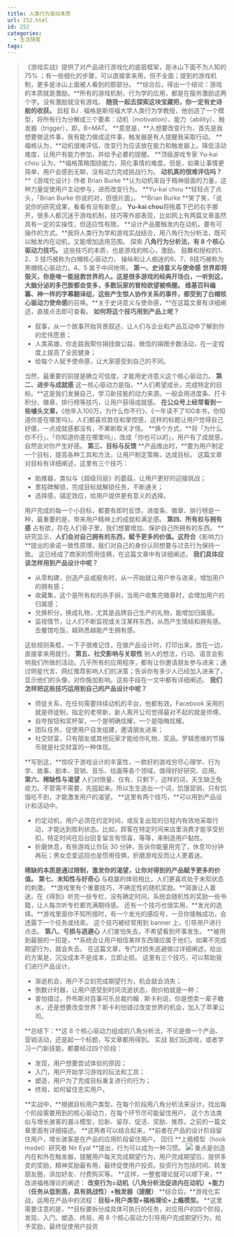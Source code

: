 ```yaml
---
title: 人类行为驱动本质
url: 252.html
id: 252
categories:
  - 生活随笔
tags:
---
```


> 《游戏实战》提供了对产品进行游戏化的底层框架，是冰山下面不为人知的 75% ；有一些细化的步骤，可以直接拿来用，但不全面；提到的游戏机制，更多是冰山上面被人看到的那部分。 **综合后，得出一个结论：游戏的本质就是激励。**所有的游戏机制，行为学的应用，都是在服务激励这两个字。没有激励就没有游戏。 **随我一起去探索这块宝藏把，你一定有史诗般的收获。** 启程 BJ . 福格是斯坦福大学人类行为学教授，他创造了一个模型，将所有行为分解成三个要素：动机（motivation）、能力（ability）、触发器（trigger），即，B=MAT。 **意思是，**人想要改变行为，首先是我想要做这件事，我有能力做成这件事，触发器是有人提醒我采取行动。 **福格认为，**动机很难评估，改变行为应该放在能力和触发器上。降低活动难度，让用户有能力参加，并给予必要的提醒。 **顶级游戏专家 Yu-kai chou 认为，**福格策略围绕能力，简化事情的难度。但是，如果让事情更简单，用户会感到无聊，没有动力完成挑战行为。 **动机真的很难评估吗？** **《游戏化设计》作者 Brian Burke **认为动机来自于精神层面的力量，这种力量促使用户主动参与，进而改变行为。 **Yu-kai chou **轻轻点了点头，「Brian Burke 你说的对，但很片面」。 **Brian Burke **笑了笑，「说说你的研究成果，看看有没有新意」。 **Yu-kai chou**将拖着下巴的右手挪开，很多人都沉迷于游戏机制，技巧等外部表现，比如网上有两篇文章虽然具有一定的实操性，但适应性有限。 **设计产品要触发内在动机，要有可操作的方式。**我将人类行为学和游戏实战结合，用八角行为分析法，既可以触发内在动机，又能增加适用范围。 探索 **八角行为分析法，有 8 个核心驱动力技巧。** 这些技巧的本质，也是游戏的核心，激励。 鼓舞和授权的1、2、3 技巧被称为白帽核心驱动力， 操纵和让人痴迷的6、7、8技巧被称为黑帽核心驱动力，4、5 属于中间地带。 **第一、史诗意义与使命感** **世界即将毁灭，你是唯一能拯救世界的人。**这是很多游戏的经典开场白，一听到这，大脑分泌的多巴胺都会变多，多数玩家的冒险欲望被唤醒。 维基百科编纂、神一样的字幕翻译组，这些产生惊人协作关系的事件，都受到了**白帽核心驱动力使命感**的召唤。**关于史诗意义与使命感，**在这篇文章有详细阐述，直接点击即可查看。 **如何将这个技巧用到产品上呢？**
> 
> *   叙事，从一个故事开始背景叙述，让人们与企业和产品互动中了解到你的宏伟愿景；
> *   人类英雄，你走路我帮你捐钱做公益，微信的捐赠步数活动，在一定程度上提高了全民健身；
> *   给每个人赋予使命感，让大家感受到自己的不同。
> 
> 当然，最重要的前提是确立可信度，才能用史诗意义这个核心驱动力。 **第二、进步与成就感** 这一核心驱动力是指，**人们希望成长，完成特定的目标。**这是我们发展自己，学习新技能的动力来源。一般会用进度条、打卡积分、徽章、排行榜等技巧，让用户获得成就感。 **在公众号上经常看到一些噱头文章，**《他年入100万，为什么你不行》、《一年读不了100本书，你知道你差在哪里吗》。人们都喜欢胜任和掌控感，这样的标题让用户觉得自己好傻，一点成就感都没有，不果断取关才怪。 **换个方式，**将「为什么你不行」、「你知道你差在哪里吗」，改成「你也可以的」，用户有了成就感，自然会对你产生好感。 **第三、目标与反馈** **产品推出时，**要为用户制定一个目标，提高各种工具和方法，让用户制定策略，达成目标。 这篇文章对目标有详细阐述，这里有三个技巧：
> 
> *   助推器，类似与《超级玛丽》的蘑菇，让用户更好的迎接挑战；
> *   里程碑解锁，完成目标就解锁任务，不断通关；
> *   选择感，锚定效应，给用户提供更有意义的选择。
> 
> 用户完成的每一个小目标，都要有即时反馈，进度条、徽章、排行榜是一种，最重要的是，带来用户精神上的成就和满足感。 **第四、所有权与拥有感** 占有欲，存在人们骨子里，我们想要增加、保护自己所拥有的东西。 **研究显示，**人们会对自己拥有的东西，赋予更多的价值。这符合**《影响力》**提出的承诺一致性原理，我们对自己的身份认同想要与过去行为保持一致。 这已经成了商家的惯用伎俩，在这篇文章中有详细阐述。 **我们具体应该怎样用到产品设计中呢？**
> 
> *   从零构建，创造产品或服务时，从一开始就让用户参与进来，增加用户的拥有感；
> *   收藏集，这个是所有权的杀手锏，当用户收集完徽章时，会增加用户的归属感；
> *   兑换积分，换成礼物，尤其是品牌自己生产的礼物，能增加归属感。
> *   监视情节，让人们不断监视或关注某样东西，从而产生情结和拥有感。去餐馆吃饭，越熟悉越能产生拥有感。
> 
> 这些规则条框，一下子很难记住，在做产品设计时，打印出来，放在一边，直接拿来用就行。 **第五、社交影响与关联性** 别人的想法，行动、语言会影响我们所做的活动。几乎所有的应用程序，都有让你邀请朋友参与进来；通过明星代言、网红推荐影响人们的决策；告诉你有多少人已经加入进来了，显示他们的头像，对你施加影响。这些手段在一文中都有详细阐述。 **我们怎样把这些技巧运用到自己的产品设计中呢？**
> 
> *   师徒关系，在任何需要持续动机的平台，他都有效。Facebook 采用的就是师徒制，指定的老带新，新人离开公司觉得最对不起的就是师傅。
> *   自夸按钮和奖杯架，一个是明确炫耀，一个是隐晦炫耀。
> *   团队任务，促使用户自发组建，邀请朋友进来；
> *   社交财富，只有朋友或其他玩家才能给你礼物、奖品。罗辑思维的节操币就是社交财富的一种体现。
> 
> **写到这，**惊叹于游戏设计的丰富性，一款好的游戏穷尽心理学、行为学、故事、剧本、营销、音乐、绘画等各个领域，值得好好研究、应用。 **第六、稀缺性与渴望** 人们对限量、仅有、只剩下，这样的词，天生缺乏免疫力。不管需不需要，先囤起来。所以生生造出一个词，饥饿营销，只有饥饿吃不到，才能激发用户的渴望。 **这里有两个技巧，**可以用到产品设计和活动中。
> 
> *   约定动机，用户必须在约定时间，或反复出现的日程内有效地采取行动，才能达到胜利状态。比如，顾客在特定时间来店里消费才能享受折扣，特定时间在后台回复留言有惊喜，等等，来制造用户黏性。
> *   折磨休息，有些游戏让你玩 30 分钟，告诉你能量用完了，休息10分钟再玩；男女恋爱这招也是惯用伎俩，折磨游戏反而让人更着迷。
> 
> **稀缺的本质是通过限制，激发你的渴望，让你对得到的产品赋予更多的价值。** **第七、未知性与好奇心** 与稳赢的体验相比，人们更喜欢处于未知状态的刺激。 **游戏里有个重要技巧，不确定性的随机奖励。**简直让人着迷。在《得到》听完一些专栏，没有确定时间，系统会随机性的奖励一些书籍，让人每次听专栏都充满期待感。 还有一个技巧也很实用，**发光的选择。**游戏里面你不知所措时，有一个发光的感叹号，一旦你接触成功，会透露下一个任务或线索。 这个技巧被经常用到 banner 上，引导用户进行点击。 **第八、亏损与逃避心** 人们害怕失去，不希望看到坏事发生。 **被用到最狠的一招是，**系统会让用户相信某样东西理应属于他们，如果不完成期望行为，就会失去。 在这篇文章，专门对损失逃避做过详细阐述，给出的方案是，沉没成本不是成本，立即止损。 这里有三个技巧，可以帮助我们进行产品设计。
> 
> *   渐逝机会，用户不立刻完成期望行为，机会就会消失；
> *   倒数计时器，让用户感受到时间流逝状态，倒价拍就是一种；
> *   害怕错过，乔布斯对百事可乐总裁约翰 . 斯卡利说，你是想卖一辈子糖水，还是想要改变世界？斯卡利怕错过改变世界的机会，加入了苹果公司。
> 
> **总结下：**这 8 个核心驱动力组成的八角分析法，不论是做一个产品、营销活动，还是起一个标题，写文章都用得到。 实战 我们玩游戏，或者学习一门新技能，都要经过四个阶段：
> 
> *   发现，用户想要尝试体验的原因；
> *   入门，用户开始学习游戏的玩法和工具；
> *   塑造，用户为了完成目标重复进行的行为；
> *   终局，如何留住忠实用户。
> 
> **实战中，**根据目标用户类型，在每个阶段用八角分析法来设计，找出每个阶段需要用到的核心驱动力，在每个环节尽可能留住用户。 这个方法类似与增长骇客的漏斗模型，拉新、留存、促活、奖励、推荐。之前的一篇文章里面有详细描述。 **这两者可以结合起来，**前者在产品的设计阶段留住用户，增长骇客是在产品的应用阶段留住用户。 回归 **上瘾模型（hook model）研究者 Nir Eyal **提出，行为可以成为一种习惯。 ![](http://img.mp.sohu.com/upload/20170511/a323ae5da50b49b39aff40ba4df0bce2_th.png) 重点是创造内在和外在触发器，提醒用户每天完成期望行为，用户完成期望后，提供多变的奖励，精神奖励最有用，最终促使用户投资。投资行为包括时间、转发朋友圈，添加好友、付费购买等。 **这样，一整套理论就可以顺下来，**改进福格理论的阐述： **改变行为=动机（八角分析法促进内在动机）+能力（任务从低到高，具有挑战性）+触发器（提醒）** **综合后，**游戏化实战，运用在产品中的流程：**目标+用户类型+福格理论+上瘾模型。** **这里需要注意的是，**目标要拆分成具体可执行的任务，对应用户的四个阶段，发现、入门、塑造、终局，用 8 个核心驱动力引导用户完成期望行为，给予奖励，最终促使用户投资